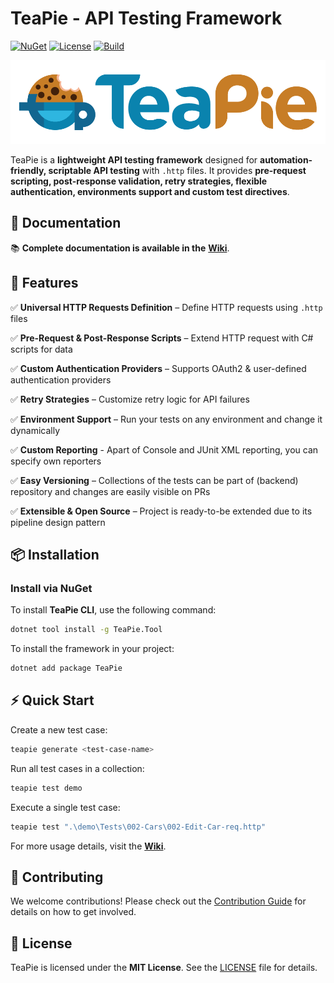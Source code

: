 # TeaPie - API Testing Framework

[![NuGet](https://img.shields.io/nuget/v/TeaPie)](https://www.nuget.org/packages/TeaPie/)
[![License](https://img.shields.io/github/license/Kros-sk/TeaPie)](LICENSE)
[![Build](https://github.com/Kros-sk/TeaPie/actions/workflows/pipeline.yml/badge.svg)](https://github.com/Kros-sk/TeaPie/actions)

![Logo](logo.png)

TeaPie is a **lightweight API testing framework** designed for **automation-friendly, scriptable API testing** with `.http` files.
It provides **pre-request scripting, post-response validation, retry strategies, flexible authentication, environments support and custom test directives**.

## 📖 Documentation

📚 **Complete documentation is available in the** **[Wiki](https://kros-sk.github.io/TeaPie/docs/introduction.html)**.

## 🚀 Features

✅ **Universal HTTP Requests Definition** – Define HTTP requests using `.http` files

✅ **Pre-Request & Post-Response Scripts** – Extend HTTP request with C# scripts for data

✅ **Custom Authentication Providers** – Supports OAuth2 & user-defined authentication providers

✅ **Retry Strategies** – Customize retry logic for API failures

✅ **Environment Support** – Run your tests on any environment and change it dynamically

✅ **Custom Reporting** - Apart of Console and JUnit XML reporting, you can specify own reporters

✅ **Easy Versioning** – Collections of the tests can be part of (backend) repository and changes are easily visible on PRs

✅ **Extensible & Open Source** – Project is ready-to-be extended due to its pipeline design pattern

## 📦 Installation

### Install via NuGet

To install **TeaPie CLI**, use the following command:

```sh
dotnet tool install -g TeaPie.Tool
```

To install the framework in your project:

```sh
dotnet add package TeaPie
```

## ⚡ Quick Start

Create a new test case:

```sh
teapie generate <test-case-name>
```

Run all test cases in a collection:

```sh
teapie test demo
```

Execute a single test case:

```sh
teapie test ".\demo\Tests\002-Cars\002-Edit-Car-req.http"
```

For more usage details, visit the **[Wiki](https://kros-sk.github.io/TeaPie/docs/introduction.html)**.

## 🤝 Contributing

We welcome contributions! Please check out the [Contribution Guide](CONTRIBUTING.md) for details on how to get involved.

## 📝 License

TeaPie is licensed under the **MIT License**. See the [LICENSE](LICENSE) file for details.
